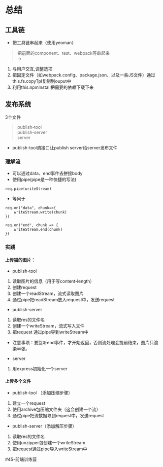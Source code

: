 # 总结


## 工具链

* 把工具链串起来（使用yeoman）
> 把前面的component、test、webpack等串起来  
->
1. 与用户交互,调整选项
2. 把固定文件（如webpack.config、package.json、以及一些JS文件）通过this.fs.copyTpl复制到ouput中
3. 利用this.npmInstall把需要的依赖下载下来

## 发布系统


3个文件
> publish-tool  
> publish-server  
> server  

* publish-tool调接口让publish server给server发布文件


### 理解流

* 可以通过data、end事件去拼接body
* 使用pipe(pipe是一种快捷的写法)

```
req.pipe(writeStream)
```
* 等同于
```
req.on("data", chunk=>{
	writeStream.write(chunk)
})

req.on("end", chunk => {
	writeStream.end(chunk)
})
```


### 实践

#### 上传猫的图片：

* publish-tool
1. 读取图片的信息（用于写content-length）
2. 创建request
3. 创建一个readStream，流式读取图片
4. 通过pipe把readStream放入request中，发送request

* publish-server
1. 读取res的文件名
2. 创建一个writeStream，流式写入文件
3. 把request 通过pipe导到writeStream中
* 注意事项：要监听end事件，才开始返回，否则流处理会提前结束，图片只渲染半张。

* server
1. 用express初始化一个server

#### 上传多个文件

* publish-tool （添加压缩步骤）
1. 建立一个request
2. 使用archive包压缩文件夹（这会创建一个流）
3. 通过pipe把流数据导到request中，发送request


* publish-server（添加解压步骤）
1. 读取res的文件名
2. 使用unzipper包创建一个writeStream
3. 把request通过pipe导入writeStream中






















#45-前端训练营